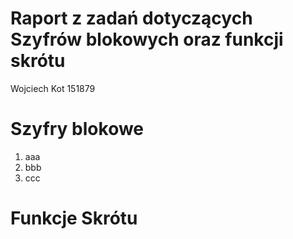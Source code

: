 # Raport z zadań dotyczących Szyfrów blokowych oraz funkcji skrótu
 Wojciech Kot 151879
 
# Szyfry blokowe

1. aaa
2. bbb
3. ccc


# Funkcje Skrótu